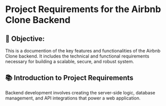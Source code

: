 # Project Requirements for the Airbnb Clone Backend

## 🎯 Objective:

This is a documention of the key features and functionalities of the Airbnb Clone backend. It includes the technical and functional requirements necessary for building a scalable, secure, and robust system.

## 📚 Introduction to Project Requirements

Backend development involves creating the server-side logic, database management, and API integrations that power a web application.
